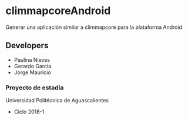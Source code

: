 # climmapcoreAndroid
Generar una aplicación similar a climmapcore para la plataforma Android

## Developers
* Paulina Nieves
* Gerardo García
* Jorge Mauricio


### Proyecto de estadía
Universidad Politécnica de Aguascalientes
* Ciclo 2018-1
